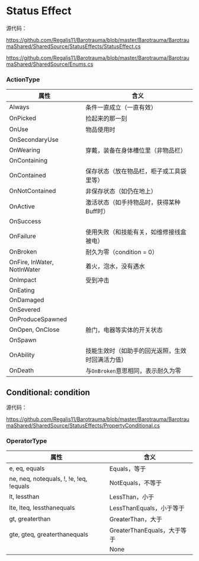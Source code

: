 # Status Effect
源代码：  

https://github.com/Regalis11/Barotrauma/blob/master/Barotrauma/BarotraumaShared/SharedSource/StatusEffects/StatusEffect.cs  

https://github.com/Regalis11/Barotrauma/blob/master/Barotrauma/BarotraumaShared/SharedSource/Enums.cs

### ActionType

属性|含义  
-|-  
Always|条件一直成立（一直有效）  
OnPicked|捡起来的那一刻  
OnUse|物品使用时
OnSecondaryUse|
OnWearing|穿戴，装备在身体槽位里（非物品栏）  
OnContaining|
OnContained|保存状态（放在物品栏，柜子或工具袋里等）  
OnNotContained|非保存状态（如仍在地上）  
OnActive|激活状态（如手持物品时，获得某种Buff时）  
OnSuccess|
OnFailure|使用失败（和技能有关，如维修接线盒被电）  
OnBroken|耐久为零（condition = 0）
OnFire, InWater, NotInWater|着火，泡水，没有遇水  
OnImpact|受到冲击  
OnEating|
OnDamaged|
OnSevered|
OnProduceSpawned|
OnOpen, OnClose|舱门，电器等实体的开关状态
OnSpawn|
OnAbility|技能生效时（如助手的回光返照，生效时回满活力值）
OnDeath|与`OnBroken`意思相同，表示耐久为零

## Conditional: condition  
源代码：  

https://github.com/Regalis11/Barotrauma/blob/master/Barotrauma/BarotraumaShared/SharedSource/StatusEffects/PropertyConditional.cs

### OperatorType

属性|含义  
-|-  
e, eq, equals|Equals，等于  
ne, neq, notequals, !, !e, !eq, !equals|NotEquals，不等于  
lt, lessthan|LessThan，小于
lte, lteq, lessthanequals|LessThanEquals，小于等于
gt, greaterthan|GreaterThan，大于
gte, gteq, greaterthanequals|GreaterThanEquals，大于等于
||None